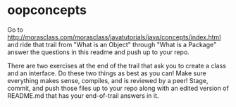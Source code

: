 # oopconcepts

Go to http://morasclass.com/morasclass/javatutorials/java/concepts/index.html and ride that trail from "What is an Object" through "What is a Package"  answer the questions in this readme and push up to your repo.

There are two exercises at the end of the trail that ask you to create a class and an interface.  Do these two things as best as you can!  Make sure everything makes sense, compiles, and is reviewed by a peer!  Stage, commit, and push those files up to your repo along with an edited version of README.md that has your end-of-trail answers in it.

